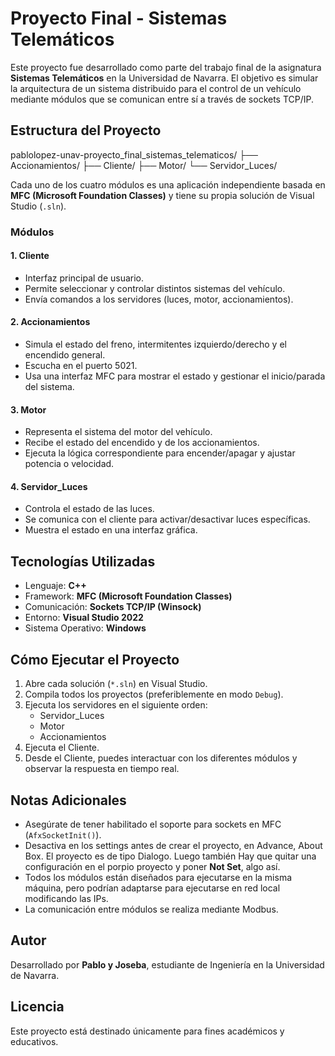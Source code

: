 # Proyecto Final - Sistemas Telemáticos

Este proyecto fue desarrollado como parte del trabajo final de la asignatura **Sistemas Telemáticos** en la Universidad de Navarra. El objetivo es simular la arquitectura de un sistema distribuido para el control de un vehículo mediante módulos que se comunican entre sí a través de sockets TCP/IP.

## Estructura del Proyecto

pablolopez-unav-proyecto_final_sistemas_telematicos/
├── Accionamientos/
├── Cliente/
├── Motor/
└── Servidor_Luces/


Cada uno de los cuatro módulos es una aplicación independiente basada en **MFC (Microsoft Foundation Classes)** y tiene su propia solución de Visual Studio (`.sln`).

### Módulos

#### 1. Cliente

- Interfaz principal de usuario.
- Permite seleccionar y controlar distintos sistemas del vehículo.
- Envía comandos a los servidores (luces, motor, accionamientos).

#### 2. Accionamientos

- Simula el estado del freno, intermitentes izquierdo/derecho y el encendido general.
- Escucha en el puerto 5021.
- Usa una interfaz MFC para mostrar el estado y gestionar el inicio/parada del sistema.

#### 3. Motor

- Representa el sistema del motor del vehículo.
- Recibe el estado del encendido y de los accionamientos.
- Ejecuta la lógica correspondiente para encender/apagar y ajustar potencia o velocidad.

#### 4. Servidor_Luces

- Controla el estado de las luces.
- Se comunica con el cliente para activar/desactivar luces específicas.
- Muestra el estado en una interfaz gráfica.

## Tecnologías Utilizadas

- Lenguaje: **C++**
- Framework: **MFC (Microsoft Foundation Classes)**
- Comunicación: **Sockets TCP/IP (Winsock)**
- Entorno: **Visual Studio 2022**
- Sistema Operativo: **Windows**

## Cómo Ejecutar el Proyecto

1. Abre cada solución (`*.sln`) en Visual Studio.
2. Compila todos los proyectos (preferiblemente en modo `Debug`).
3. Ejecuta los servidores en el siguiente orden:
   - Servidor_Luces
   - Motor
   - Accionamientos
4. Ejecuta el Cliente.
5. Desde el Cliente, puedes interactuar con los diferentes módulos y observar la respuesta en tiempo real.

## Notas Adicionales

- Asegúrate de tener habilitado el soporte para sockets en MFC (`AfxSocketInit()`).
- Desactiva en los settings antes de crear el proyecto, en Advance, About Box. El proyecto es de tipo Dialogo. Luego también Hay que quitar una configuración en el porpio proyecto y poner **Not Set**, algo así.
- Todos los módulos están diseñados para ejecutarse en la misma máquina, pero podrían adaptarse para ejecutarse en red local modificando las IPs.
- La comunicación entre módulos se realiza mediante Modbus.

## Autor

Desarrollado por **Pablo y Joseba**, estudiante de Ingeniería en la Universidad de Navarra.

## Licencia

Este proyecto está destinado únicamente para fines académicos y educativos.
